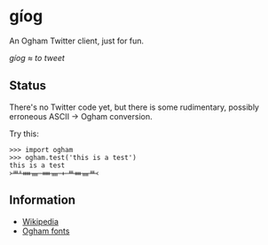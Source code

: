 gíog
====

An Ogham Twitter client, just for fun.

_gíog ≈ to tweet_


Status
------

There's no Twitter code yet, but there is some rudimentary, possibly erroneous
ASCII &rarr; Ogham conversion.

Try this:

    >>> import ogham
    >>> ogham.test('this is a test')
    this is a test
    ᚛ᚈᚆᚔᚄ ᚔᚄ ᚐ ᚈᚓᚄᚈ᚜


Information
-----------

  * [Wikipedia](http://en.wikipedia.org/wiki/Ogham)
  * [Ogham fonts](http://www.evertype.com/celtscript/ogfont.html)
